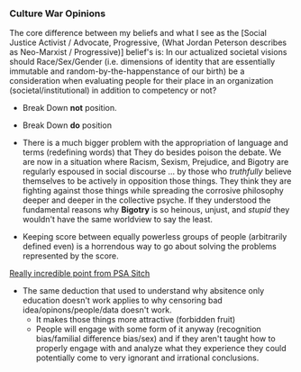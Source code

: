 ### Culture War Opinions

The core difference between my beliefs and what I see as the [Social Justice Activist / Advocate, Progressive, (What Jordan Peterson describes as Neo-Marxist / Progressive)] belief's is: In our actualized societal visions should Race/Sex/Gender (i.e. dimensions of identity that are essentially immutable and random-by-the-happenstance of our birth) be a consideration when evaluating people for their place in an organization (societal/institutional) in addition to competency or not?

   - Break Down **not** position.
   - Break Down **do** position


  - There is a much bigger problem with the appropriation of language and terms (redefining words) that They do besides poison the debate.  We are now in a situation where Racism, Sexism, Prejudice, and Bigotry are regularly espoused in social discourse ... by those who *truthfully* believe themselves to be actively in opposition those things.  They think they are fighting against those things while spreading the corrosive philosophy deeper and deeper in the collective psyche.  If they understood the fundamental reasons why **Bigotry** is so heinous, unjust, and *stupid* they wouldn't have the same worldview to say the least.


- Keeping score between equally powerless groups of people (arbitrarily defined even) is a horrendous way to go about solving the problems represented by the score.  


[Really incredible point from PSA Sitch](https://youtu.be/Fyu5hj3Ddxc?t=58m2s)

- The same deduction that used to understand why absitence only education doesn't work applies to why censoring bad idea/opinons/people/data doesn't work.
   - It makes those things more attractive (forbidden fruit)
   - People will engage with some form of it anyway (recognition bias/familial difference bias/sex) and if they aren't taught how to properly engage with and analyze what they experience they could potentially come to very ignorant and irrational conclusions.


